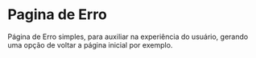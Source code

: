# Pagina de Erro
 Página de Erro simples, para auxiliar na experiência do usuário, gerando uma opção de voltar a página inicial por exemplo.
